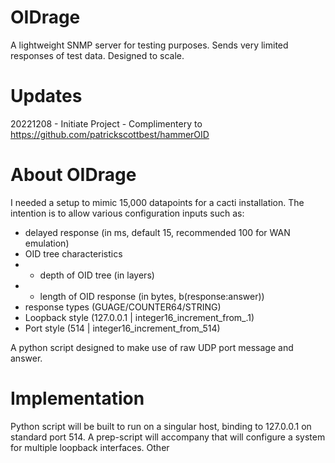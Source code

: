 # OIDrage
A lightweight SNMP server for testing purposes.  Sends very limited responses of test data.  Designed to scale.

# Updates
20221208 - Initiate Project - Complimentery to https://github.com/patrickscottbest/hammerOID

# About OIDrage
I needed a setup to mimic 15,000 datapoints for a cacti installation.  The intention is to allow various configuration inputs such as: 

- delayed response (in ms, default 15, recommended 100 for WAN emulation) 
- OID tree characteristics 
- - depth of OID tree (in layers)
- - length of OID response (in bytes, b(response:answer)) 
- response types (GUAGE/COUNTER64/STRING)
- Loopback style (127.0.0.1 | integer16_increment_from_.1)
- Port style (514 | integer16_increment_from_514)


A python script designed to make use of raw UDP port message and answer.

# Implementation
Python script will be built to run on a singular host, binding to 127.0.0.1 on standard port 514.
A prep-script will accompany that will configure a system for multiple loopback interfaces.
Other 

